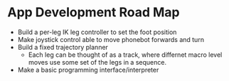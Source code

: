 # App Development Road Map

- Build a per-leg IK leg controller to set the foot position
- Make joystick control able to move phonebot forwards and turn
- Build a fixed trajectory planner
  - Each leg can be thought of as a track, where differnet macro level moves use some set of the legs in a sequence.
- Make a basic programming interface/interpreter
